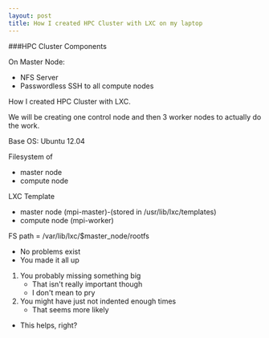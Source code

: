 ```yaml
---
layout: post
title: How I created HPC Cluster with LXC on my laptop
---
```

###HPC Cluster Components


On Master Node:
* NFS Server
* Passwordless SSH to all compute nodes

How I created HPC Cluster with LXC.

We will be creating one control node and then 3 worker nodes to actually do the work.

Base OS: Ubuntu 12.04

Filesystem of
- master node
- compute node

LXC Template
- master node (mpi-master)-(stored in /usr/lib/lxc/templates)
- compute node (mpi-worker)

FS path = /var/lib/lxc/$master_node/rootfs




- No problems exist
- You made it all up
 1. You probably missing something big
     - That isn't really important though
     - I don't mean to pry
 2. You might have just not indented enough times
     - That seems more likely
- This helps, right?

